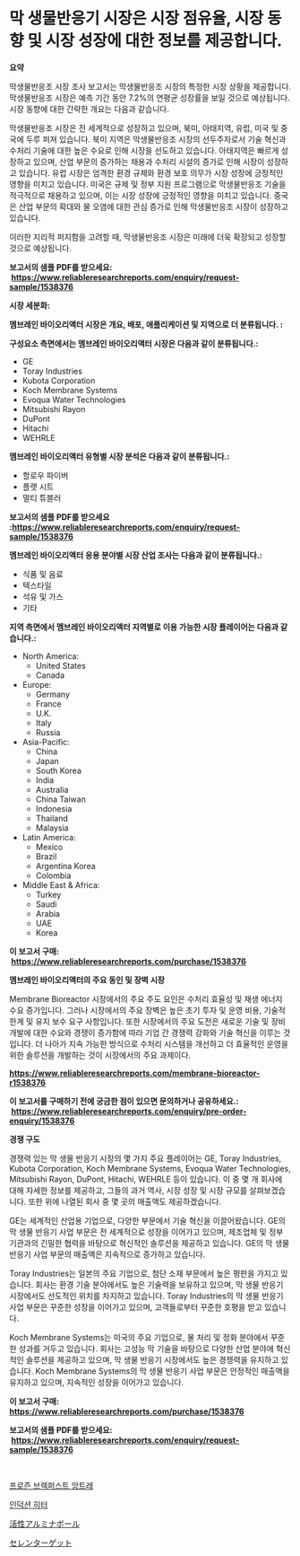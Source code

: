 <p><h1>막 생물반응기 시장은 시장 점유율, 시장 동향 및 시장 성장에 대한 정보를 제공합니다.</h1></p><p><strong>요약</strong></p>
<p><p>막생물반응조 시장 조사 보고서는 막생물반응조 시장의 특정한 시장 상황을 제공합니다. 막생물반응조 시장은 예측 기간 동안 7.2%의 연평균 성장률을 보일 것으로 예상됩니다. 시장 동향에 대한 간략한 개요는 다음과 같습니다.</p><p>막생물반응조 시장은 전 세계적으로 성장하고 있으며, 북미, 아태지역, 유럽, 미국 및 중국에 두루 퍼져 있습니다. 북미 지역은 막생물반응조 시장의 선두주자로서 기술 혁신과 수처리 기술에 대한 높은 수요로 인해 시장을 선도하고 있습니다. 아태지역은 빠르게 성장하고 있으며, 산업 부문의 증가하는 채용과 수처리 시설의 증가로 인해 시장이 성장하고 있습니다. 유럽 시장은 엄격한 환경 규제와 환경 보호 의무가 시장 성장에 긍정적인 영향을 미치고 있습니다. 미국은 규제 및 정부 지원 프로그램으로 막생물반응조 기술을 적극적으로 채용하고 있으며, 이는 시장 성장에 긍정적인 영향을 미치고 있습니다. 중국은 산업 부문의 확대와 물 오염에 대한 관심 증가로 인해 막생물반응조 시장이 성장하고 있습니다.</p><p>이러한 지리적 퍼지함을 고려할 때, 막생물반응조 시장은 미래에 더욱 확장되고 성장할 것으로 예상됩니다.</p></p>
<p><strong>보고서의 샘플 PDF를 받으세요: &nbsp;<a href="https://www.reliableresearchreports.com/enquiry/request-sample/1538376">https://www.reliableresearchreports.com/enquiry/request-sample/1538376</a></strong></p>
<p><strong>시장 세분화:</strong></p>
<p><strong> 멤브레인 바이오리액터 시장은 개요, 배포, 애플리케이션 및 지역으로 더 분류됩니다. :</strong></p>
<p><strong>구성요소 측면에서는 멤브레인 바이오리액터 시장은 다음과 같이 분류됩니다.:</strong></p>
<p><ul><li>GE</li><li>Toray Industries</li><li>Kubota Corporation</li><li>Koch Membrane Systems</li><li>Evoqua Water Technologies</li><li>Mitsubishi Rayon</li><li>DuPont</li><li>Hitachi</li><li>WEHRLE</li></ul></p>
<p><strong> 멤브레인 바이오리액터 유형별 시장 분석은 다음과 같이 분류됩니다.:</strong></p>
<p><ul><li>할로우 파이버</li><li>플랫 시트</li><li>멀티 튜블러</li></ul></p>
<p><strong>보고서의 샘플 PDF를 받으세요 :<a href="https://www.reliableresearchreports.com/enquiry/request-sample/1538376">https://www.reliableresearchreports.com/enquiry/request-sample/1538376</a></strong></p>
<p><strong> 멤브레인 바이오리액터 응용 분야별 시장 산업 조사는 다음과 같이 분류됩니다.:</strong></p>
<p><ul><li>식품 및 음료</li><li>텍스타일</li><li>석유 및 가스</li><li>기타</li></ul></p>
<p><strong>지역 측면에서 멤브레인 바이오리액터 지역별로 이용 가능한 시장 플레이어는 다음과 같습니다.:</strong></p>
<p><ul>
    <li>
        North America:
        <ul>
            <li>United States</li>
            <li>Canada</li>
        </ul>
    </li>
    <li>
        Europe:
        <ul>
            <li>Germany</li>
            <li>France</li>
            <li>U.K.</li>
            <li>Italy</li>
            <li>Russia</li>
        </ul>
    </li>
    <li>
        Asia-Pacific:
        <ul>
            <li>China</li>
            <li>Japan</li>
            <li>South Korea</li>
            <li>India</li>
            <li>Australia</li>
            <li>China Taiwan</li>
            <li>Indonesia</li>
            <li>Thailand</li>
            <li>Malaysia</li>
        </ul>
    </li>
    <li>
        Latin America:
        <ul>
            <li>Mexico</li>
            <li>Brazil</li>
            <li>Argentina Korea</li>
            <li>Colombia</li>
        </ul>
    </li>
    <li>
        Middle East & Africa:
        <ul>
            <li>Turkey</li>
            <li>Saudi</li>
            <li>Arabia</li>
            <li>UAE</li>
            <li>Korea</li>
        </ul>
    </li>
    </ul></p>
<p><strong>이 보고서 구매: &nbsp;<a href="https://www.reliableresearchreports.com/purchase/1538376">https://www.reliableresearchreports.com/purchase/1538376</a></strong></p>
<p><strong>멤브레인 바이오리액터의 주요 동인 및 장벽 시장</strong></p>
<p><p>Membrane Bioreactor 시장에서의 주요 주도 요인은 수처리 효율성 및 재생 에너지 수요 증가입니다. 그러나 시장에서의 주요 장벽은 높은 초기 투자 및 운영 비용, 기술적 한계 및 유지 보수 요구 사항입니다. 또한 시장에서의 주요 도전은 새로운 기술 및 장비 개발에 대한 수요와 경쟁이 증가함에 따라 기업 간 경쟁력 강화와 기술 혁신을 이루는 것입니다. 더 나아가 지속 가능한 방식으로 수처리 시스템을 개선하고 더 효율적인 운영을 위한 솔루션을 개발하는 것이 시장에서의 주요 과제이다.</p></p>
<p><strong><a href="https://www.reliableresearchreports.com/membrane-bioreactor-r1538376">https://www.reliableresearchreports.com/membrane-bioreactor-r1538376</a></strong></p>
<p><strong>이 보고서를 구매하기 전에 궁금한 점이 있으면 문의하거나 공유하세요.: &nbsp;<a href="https://www.reliableresearchreports.com/enquiry/pre-order-enquiry/1538376">https://www.reliableresearchreports.com/enquiry/pre-order-enquiry/1538376</a></strong></p>
<p><strong>경쟁 구도</strong></p>
<p><p>경쟁력 있는 막 생물 반응기 시장의 몇 가지 주요 플레이어는 GE, Toray Industries, Kubota Corporation, Koch Membrane Systems, Evoqua Water Technologies, Mitsubishi Rayon, DuPont, Hitachi, WEHRLE 등이 있습니다. 이 중 몇 개 회사에 대해 자세한 정보를 제공하고, 그들의 과거 역사, 시장 성장 및 시장 규모를 살펴보겠습니다. 또한 위에 나열된 회사 중 몇 곳의 매출액도 제공하겠습니다.</p><p>GE는 세계적인 산업용 기업으로, 다양한 부문에서 기술 혁신을 이끌어왔습니다. GE의 막 생물 반응기 사업 부문은 전 세계적으로 성장을 이어가고 있으며, 제조업체 및 정부 기관과의 긴밀한 협력을 바탕으로 혁신적인 솔루션을 제공하고 있습니다. GE의 막 생물 반응기 사업 부문의 매출액은 지속적으로 증가하고 있습니다.</p><p>Toray Industries는 일본의 주요 기업으로, 첨단 소재 부문에서 높은 평판을 가지고 있습니다. 회사는 환경 기술 분야에서도 높은 기술력을 보유하고 있으며, 막 생물 반응기 시장에서도 선도적인 위치를 차지하고 있습니다. Toray Industries의 막 생물 반응기 사업 부문은 꾸준한 성장을 이어가고 있으며, 고객들로부터 꾸준한 호평을 받고 있습니다.</p><p>Koch Membrane Systems는 미국의 주요 기업으로, 물 처리 및 정화 분야에서 꾸준한 성과를 거두고 있습니다. 회사는 고성능 막 기술을 바탕으로 다양한 산업 분야에 혁신적인 솔루션을 제공하고 있으며, 막 생물 반응기 시장에서도 높은 경쟁력을 유지하고 있습니다. Koch Membrane Systems의 막 생물 반응기 사업 부문은 안정적인 매출액을 유지하고 있으며, 지속적인 성장을 이어가고 있습니다.</p></p>
<p><strong>이 보고서 구매: &nbsp; <a href="https://www.reliableresearchreports.com/purchase/1538376">https://www.reliableresearchreports.com/purchase/1538376</a></strong></p>
<p><strong>보고서의 샘플 PDF를 받으세요: &nbsp;<a href="https://www.reliableresearchreports.com/enquiry/request-sample/1538376">https://www.reliableresearchreports.com/enquiry/request-sample/1538376</a></strong><strong></strong></p>
<p>&nbsp;</p>
<p><p><a href="https://medium.com/@juddmetz/%EC%9D%B8%EA%B8%B0-%EC%9E%88%EB%8A%94-%EB%A7%88%EC%BC%80%ED%8C%85-%EC%B1%84%EB%84%90%EC%9D%84-%EB%B3%B4%EC%97%AC%EC%A3%BC%EB%8A%94-%EB%8F%99%EA%B2%B0-%EC%95%84%EC%B9%A8-%EB%A9%94%EB%89%B4-%EC%8B%9C%EC%9E%A5-%EA%B7%9C%EB%AA%A8%EB%8A%94-%EC%84%B8%EA%B3%84-%EC%82%B0%EC%97%85%EC%97%90%EC%84%9C-%EC%B5%9C%EA%B3%A0%EC%9D%98-%EA%B2%83%EC%9D%84-%EB%82%98%ED%83%80%EB%82%B8%EB%8B%A4-c40032c01c29">프로즌 브렉퍼스트 앙트레</a></p><p><a href="https://medium.com/@dellkoepp03/%EC%9C%A0%EB%8F%84-%EA%B0%80%EC%97%B4%EA%B8%B0-%EC%8B%9C%EC%9E%A5-%EB%B6%84%EC%84%9D-%EC%97%B0%ED%8F%89%EA%B7%A0-%EC%84%B1%EC%9E%A5%EB%A5%A0-%EC%8B%9C%EC%9E%A5-%EC%84%B8%EB%B6%84%ED%99%94-%EB%B0%8F-%EA%B8%80%EB%A1%9C%EB%B2%8C-%EC%82%B0%EC%97%85-%EA%B0%9C%EC%9A%94-8f13e3352ed1">인덕션 히터</a></p><p><a href="https://medium.com/@carlieshields/%E3%82%A2%E3%82%AF%E3%83%86%E3%82%A3%E3%83%96%E5%8C%96%E3%82%A2%E3%83%AB%E3%83%9F%E3%83%8A%E3%83%9C%E3%83%BC%E3%83%AB%E5%B8%82%E5%A0%B4-%E5%B8%82%E5%A0%B4cagr-%E5%B8%82%E5%A0%B4%E3%81%AE%E3%83%88%E3%83%AC%E3%83%B3%E3%83%89-%E6%88%90%E9%95%B7%E6%88%A6%E7%95%A5%E3%81%AB%E9%96%A2%E3%81%99%E3%82%8B%E6%83%85%E5%A0%B1-e786031e2712">活性アルミナボール</a></p><p><a href="https://medium.com/@jacksonwiza1924/%E3%82%BB%E3%83%AC%E3%83%B3%E3%81%AE%E3%82%BF%E3%83%BC%E3%82%B2%E3%83%83%E3%83%88%E5%B8%82%E5%A0%B4%E8%A6%8F%E6%A8%A1%E3%81%A8%E5%B8%82%E5%A0%B4%E5%8B%95%E5%90%91-%E7%94%A3%E6%A5%AD%E5%85%A8%E4%BD%93%E3%81%AE%E5%AE%8C%E5%85%A8%E3%81%AA%E6%A6%82%E8%A6%81-2024%E5%B9%B4%E3%81%8B%E3%82%892031%E5%B9%B4-0f9560742c91">セレンターゲット</a></p></p>